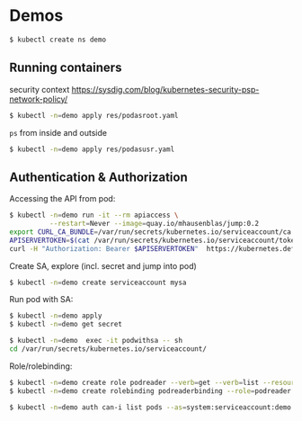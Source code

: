 # Demos

```bash
$ kubectl create ns demo
```

## Running containers

 security context https://sysdig.com/blog/kubernetes-security-psp-network-policy/

```bash
$ kubectl -n=demo apply res/podasroot.yaml
```

`ps` from inside and outside


```bash
$ kubectl -n=demo apply res/podasusr.yaml
```

## Authentication & Authorization

Accessing the API from pod:

```bash
$ kubectl -n=demo run -it --rm apiaccess \
          --restart=Never --image=quay.io/mhausenblas/jump:0.2
export CURL_CA_BUNDLE=/var/run/secrets/kubernetes.io/serviceaccount/ca.crt
APISERVERTOKEN=$(cat /var/run/secrets/kubernetes.io/serviceaccount/token)
curl -H "Authorization: Bearer $APISERVERTOKEN"  https://kubernetes.default
```

Create SA, explore (incl. secret and jump into pod)

 ```bash
$ kubectl -n=demo create serviceaccount mysa
```

Run pod with SA:

```bash
$ kubectl -n=demo apply
$ kubectl -n=demo get secret
```

```bash
$ kubectl -n=demo  exec -it podwithsa -- sh
cd /var/run/secrets/kubernetes.io/serviceaccount/
```

Role/rolebinding:

```bash
$ kubectl -n=demo create role podreader --verb=get --verb=list --resource=pods
$ kubectl -n=demo create rolebinding podreaderbinding --role=podreader --serviceaccount=demo:mysa --dry-run=true -o=yaml
```

```bash
$ kubectl -n=demo auth can-i list pods --as=system:serviceaccount:demo:mysa 
```
